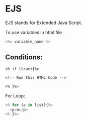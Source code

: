 # EJS

EJS stands for Extended Java Script.


To use variables in html file
```js
<%= variable_name %>
```

## Conditions:
```ejs
<% if (true){%>

<!-- Run this HTML Code -->

<% }%>

```

For Loop:
```js
<% for (a in list){%>
  <p>a</p>
<% }%>
```